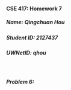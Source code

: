 #### CSE 417: Homework 7
##### Name: Qingchuan Hou
##### Student ID: 2127437
##### UWNetID: qhou

</br>

##### Problem 6:

